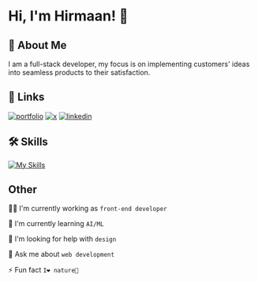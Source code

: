 # Hi, I'm Hirmaan! 👋

## 🚀 About Me

I am a full-stack developer, my focus is on implementing customers' ideas into seamless products to their satisfaction.

## 🔗 Links

[![portfolio](https://img.shields.io/badge/my_portfolio-000?style=for-the-badge&logo=ko-fi&logoColor=white)](https://homepage-ten-khaki-12.vercel.app/)
[![x](https://img.shields.io/badge/twitter-1DA1F2?style=for-the-badge&logo=twitter&logoColor=white)](https://x.com/HirmaanR)
[![linkedin](https://img.shields.io/badge/linkedin-0A66C2?style=for-the-badge&logo=linkedin&logoColor=white)](https://www.linkedin.com/in/hirmaan-rashidi/-70620736b)

## 🛠 Skills

[![My Skills](https://skillicons.dev/icons?i=js,html,css,react,redux,tailwindcss,jquery,nextjs,nodejs,py,django,cs,dotnet,mongodb,git,neovim)](https://skillicons.dev)

## Other

👩‍💻 I'm currently working as `front-end developer`

🧠 I'm currently learning `AI/ML`

🤔 I'm looking for help with `design`

💬 Ask me about `web development`

⚡️ Fun fact `I❤️ nature🌿`
